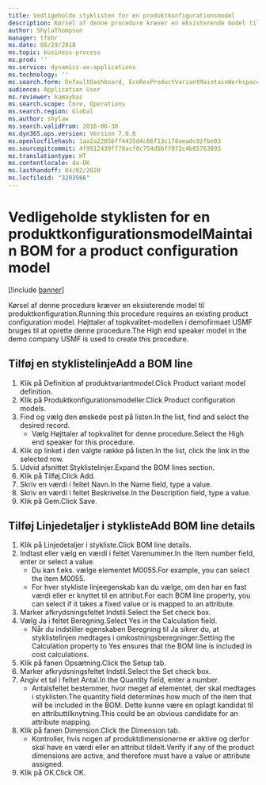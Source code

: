 ```yaml
---
title: Vedligeholde styklisten for en produktkonfigurationsmodel
description: Kørsel af denne procedure kræver en eksisterende model til produktkonfiguration.
author: ShylaThompson
manager: tfehr
ms.date: 08/29/2018
ms.topic: business-process
ms.prod: ''
ms.service: dynamics-ax-applications
ms.technology: ''
ms.search.form: DefaultDashboard, EcoResProductVariantMaintainWorkspace, PCProductConfigurationModelListPage, PCProductConfigurationModelDetails, PCBOMLineDetails, InventItemIdLookupSimple
audience: Application User
ms.reviewer: kamaybac
ms.search.scope: Core, Operations
ms.search.region: Global
ms.author: shylaw
ms.search.validFrom: 2016-06-30
ms.dyn365.ops.version: Version 7.0.0
ms.openlocfilehash: 1aa2a22056ff4435d4c66f13c170aeadc02fbe03
ms.sourcegitcommit: 4f9912439ff78acf0c754d5bff972c4b85763093
ms.translationtype: HT
ms.contentlocale: da-DK
ms.lasthandoff: 04/02/2020
ms.locfileid: "3203566"
---
```

# <a name="maintain-bom-for-a-product-configuration-model"></a><span data-ttu-id="31c6b-103">Vedligeholde styklisten for en produktkonfigurationsmodel</span><span class="sxs-lookup"><span data-stu-id="31c6b-103">Maintain BOM for a product configuration model</span></span>

[!include [banner](../../includes/banner.md)]

<span data-ttu-id="31c6b-104">Kørsel af denne procedure kræver en eksisterende model til produktkonfiguration.</span><span class="sxs-lookup"><span data-stu-id="31c6b-104">Running this procedure requires an existing product configuration model.</span></span> <span data-ttu-id="31c6b-105">Højttaler af topkvalitet-modellen i demofirmaet USMF bruges til at oprette denne procedure.</span><span class="sxs-lookup"><span data-stu-id="31c6b-105">The High end speaker model in the demo company USMF is used to create this procedure.</span></span>


## <a name="add-a-bom-line"></a><span data-ttu-id="31c6b-106">Tilføj en styklistelinje</span><span class="sxs-lookup"><span data-stu-id="31c6b-106">Add a BOM line</span></span>
1. <span data-ttu-id="31c6b-107">Klik på Definition af produktvariantmodel.</span><span class="sxs-lookup"><span data-stu-id="31c6b-107">Click Product variant model definition.</span></span>
2. <span data-ttu-id="31c6b-108">Klik på Produktkonfigurationsmodeller.</span><span class="sxs-lookup"><span data-stu-id="31c6b-108">Click Product configuration models.</span></span>
3. <span data-ttu-id="31c6b-109">Find og vælg den ønskede post på listen.</span><span class="sxs-lookup"><span data-stu-id="31c6b-109">In the list, find and select the desired record.</span></span>
    * <span data-ttu-id="31c6b-110">Vælg Højttaler af topkvalitet for denne procedure.</span><span class="sxs-lookup"><span data-stu-id="31c6b-110">Select the High end speaker for this procedure.</span></span>  
4. <span data-ttu-id="31c6b-111">Klik op linket i den valgte række på listen.</span><span class="sxs-lookup"><span data-stu-id="31c6b-111">In the list, click the link in the selected row.</span></span>
5. <span data-ttu-id="31c6b-112">Udvid afsnittet Styklistelinjer.</span><span class="sxs-lookup"><span data-stu-id="31c6b-112">Expand the BOM lines section.</span></span>
6. <span data-ttu-id="31c6b-113">Klik på Tilføj.</span><span class="sxs-lookup"><span data-stu-id="31c6b-113">Click Add.</span></span>
7. <span data-ttu-id="31c6b-114">Skriv en værdi i feltet Navn.</span><span class="sxs-lookup"><span data-stu-id="31c6b-114">In the Name field, type a value.</span></span>
8. <span data-ttu-id="31c6b-115">Skriv en værdi i feltet Beskrivelse.</span><span class="sxs-lookup"><span data-stu-id="31c6b-115">In the Description field, type a value.</span></span>
9. <span data-ttu-id="31c6b-116">Klik på Gem.</span><span class="sxs-lookup"><span data-stu-id="31c6b-116">Click Save.</span></span>

## <a name="add-bom-line-details"></a><span data-ttu-id="31c6b-117">Tilføj Linjedetaljer i stykliste</span><span class="sxs-lookup"><span data-stu-id="31c6b-117">Add BOM line details</span></span>
1. <span data-ttu-id="31c6b-118">Klik på Linjedetaljer i stykliste.</span><span class="sxs-lookup"><span data-stu-id="31c6b-118">Click BOM line details.</span></span>
2. <span data-ttu-id="31c6b-119">Indtast eller vælg en værdi i feltet Varenummer.</span><span class="sxs-lookup"><span data-stu-id="31c6b-119">In the Item number field, enter or select a value.</span></span>
    * <span data-ttu-id="31c6b-120">Du kan f.eks. vælge elementet M0055.</span><span class="sxs-lookup"><span data-stu-id="31c6b-120">For example, you can select the item M0055.</span></span>  
    * <span data-ttu-id="31c6b-121">For hver stykliste linjeegenskab kan du vælge, om den har en fast værdi eller er knyttet til en attribut.</span><span class="sxs-lookup"><span data-stu-id="31c6b-121">For each BOM line property, you can select if it takes a fixed value or is mapped to an attribute.</span></span>  
3. <span data-ttu-id="31c6b-122">Marker afkrydsningsfeltet Indstil.</span><span class="sxs-lookup"><span data-stu-id="31c6b-122">Select the Set check box.</span></span>
4. <span data-ttu-id="31c6b-123">Vælg Ja i feltet Beregning.</span><span class="sxs-lookup"><span data-stu-id="31c6b-123">Select Yes in the Calculation field.</span></span>
    * <span data-ttu-id="31c6b-124">Når du indstiller egenskaben Beregning til Ja sikrer du, at styklistelinjen medtages i omkostningsberegninger.</span><span class="sxs-lookup"><span data-stu-id="31c6b-124">Setting the Calculation property to Yes ensures that the BOM line is included in cost calculations.</span></span>  
5. <span data-ttu-id="31c6b-125">Klik på fanen Opsætning.</span><span class="sxs-lookup"><span data-stu-id="31c6b-125">Click the Setup tab.</span></span>
6. <span data-ttu-id="31c6b-126">Marker afkrydsningsfeltet Indstil.</span><span class="sxs-lookup"><span data-stu-id="31c6b-126">Select the Set check box.</span></span>
7. <span data-ttu-id="31c6b-127">Angiv et tal i feltet Antal.</span><span class="sxs-lookup"><span data-stu-id="31c6b-127">In the Quantity field, enter a number.</span></span>
    * <span data-ttu-id="31c6b-128">Antalsfeltet bestemmer, hvor meget af elementet, der skal medtages i styklisten.</span><span class="sxs-lookup"><span data-stu-id="31c6b-128">The quantity field determines how much of the item that will be included in the BOM.</span></span> <span data-ttu-id="31c6b-129">Dette kunne være en oplagt kandidat til en attributtilknytning.</span><span class="sxs-lookup"><span data-stu-id="31c6b-129">This could be an obvious candidate for an attribute mapping.</span></span>  
8. <span data-ttu-id="31c6b-130">Klik på fanen Dimension.</span><span class="sxs-lookup"><span data-stu-id="31c6b-130">Click the Dimension tab.</span></span>
    * <span data-ttu-id="31c6b-131">Kontroller, hvis nogen af produktdimensionerne er aktive og derfor skal have en værdi eller en attribut tildelt.</span><span class="sxs-lookup"><span data-stu-id="31c6b-131">Verify if any of the product dimensions are active,  and therefore must have a value or attribute assigned.</span></span>  
9. <span data-ttu-id="31c6b-132">Klik på OK.</span><span class="sxs-lookup"><span data-stu-id="31c6b-132">Click OK.</span></span>

